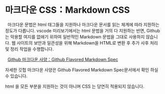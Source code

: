 # 마크다운 CSS：Markdown CSS

&nbsp; 마크다운 문법은 html 태그들을 지원하나 마크다운 문서를 읽는 체계에 따라 지원하는 정도가 다릅니다. vscode 미리보기에서는 html 문법을 거의 다 지원하는 반면, Github는 악용할 여지를 없애기 위하여 일반적인 Markdown 문법을 그대로 사용하지 않습니다. 웹 사이트의 보안과 일관성을 위해 Markdown을 HTML로 변환 후 추가 사후 처리 및 정리 작업을 수행합니다.

&nbsp; [Github 마크다운 사양：Github Flavored Markdown Spec](https://github.github.com/gfm/)

자세한 깃헙 마크다운 사양은 Github Flavored Markdown Spec문서에서 확인 하실 수 있습니다.

html 을 모든 부분을 지원하는 것이 아니며 CSS 는 당연히 적용되지 않습니다.
